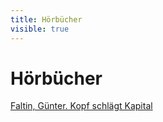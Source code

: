 ```yaml
---
title: Hörbücher
visible: true
---
```


# Hörbücher

[Faltin, Günter. Kopf schlägt Kapital](https://amzn.to/2RPio1A)